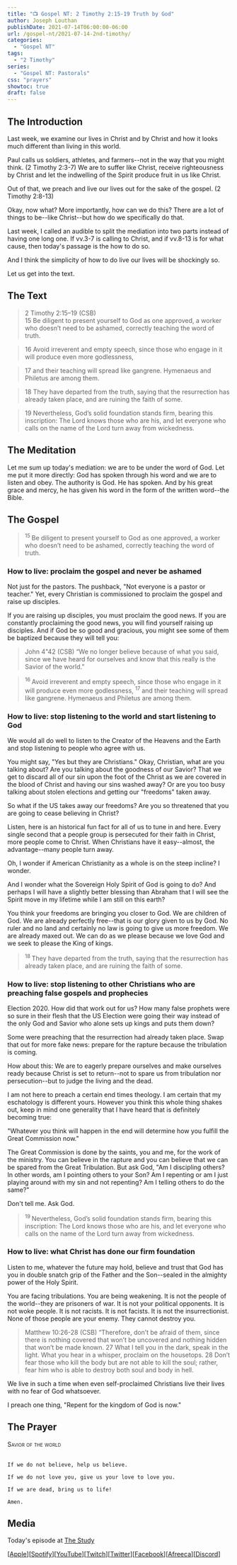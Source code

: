 ```yaml
---
title: "📺 Gospel NT: 2 Timothy 2:15-19 Truth by God"
author: Joseph Louthan
publishDate: 2021-07-14T06:00:00-06:00
url: /gospel-nt/2021-07-14-2nd-timothy/
categories:
  - "Gospel NT"
tags:
  - "2 Timothy"
series:
  - "Gospel NT: Pastorals"
css: "prayers"
showtoc: true
draft: false
---
```

## The Introduction

Last week, we examine our lives in Christ and by Christ and how it looks much different than living in this world.

Paul calls us soldiers, athletes, and farmers--not in the way that you might think. (2 Timothy 2:3-7) We are to suffer like Christ, receive righteousness by Christ and let the indwelling of the Spirit produce fruit in us like Christ.

Out of that, we preach and live our lives out for the sake of the gospel. (2 Timothy 2:8-13)

Okay, now what? More importantly, how can we do this? There are a lot of things to be--like Christ--but how do we specifically do that.

Last week, I called an audible to split the mediation into two parts instead of having one long one. If vv.3-7 is calling to Christ, and if vv.8-13 is for what cause, then today's passage is the how to do so.

And I think the simplicity of how to do live our lives will be shockingly so.

Let us get into the text.

## The Text

>2 Timothy 2:15–19 (CSB)  
> 15  Be diligent to present yourself to God as one approved, a worker who doesn’t need to be ashamed, correctly teaching the word of truth. 

> 16  Avoid irreverent and empty speech, since those who engage in it will produce even more godlessness, 

> 17  and their teaching will spread like gangrene. Hymenaeus and Philetus are among them. 

> 18  They have departed from the truth, saying that the resurrection has already taken place, and are ruining the faith of some. 

> 19  Nevertheless, God’s solid foundation stands firm, bearing this inscription: The Lord knows those who are his, and let everyone who calls on the name of the Lord turn away from wickedness.

## The Meditation

Let me sum up today's mediation: we are to be under the word of God. Let me put it more directly: God has spoken through his word and we are to listen and obey. The authority is God. He has spoken. And by his great grace and mercy, he has given his word in the form of the written word--the Bible.

## The Gospel

><sup> 15 </sup> Be diligent to present yourself to God as one approved, a worker who doesn’t need to be ashamed, correctly teaching the word of truth.

### How to live: proclaim the gospel and never be ashamed

Not just for the pastors. The pushback, "Not everyone is a pastor or teacher." Yet, every Christian is commissioned to proclaim the gospel and raise up disciples.

If you are raising up disciples, you must proclaim the good news. If you are constantly proclaiming the good news, you will find yourself raising up disciples. And if God be so good and gracious, you might see some of them be baptized because they will tell you:

>John 4"42 (CSB) “We no longer believe because of what you said, since we have heard for ourselves and know that this really is the Savior of the world.”

><sup> 16 </sup> Avoid irreverent and empty speech, since those who engage in it will produce even more godlessness, <sup> 17 </sup> and their teaching will spread like gangrene. Hymenaeus and Philetus are among them. 

### How to live: stop listening to the world and start listening to God

We would all do well to listen to the Creator of the Heavens and the Earth and stop listening to people who agree with us.

You might say, "Yes but they are Christians." Okay, Christian, what are you talking about? Are you talking about the goodness of our Savior? That we get to discard all of our sin upon the foot of the Christ as we are covered in the blood of Christ and having our sins washed away? Or are you too busy talking about stolen elections and getting our "freedoms" taken away.

So what if the US takes away our freedoms? Are you so threatened that you are going to cease believing in Christ?

Listen, here is an historical fun fact for all of us to tune in and here. Every single second that a people group is persecuted for their faith in Christ, more people come to Christ. When Christians have it easy--almost, the advantage--many people turn away.

Oh, I wonder if American Christianity as a whole is on the steep incline? I wonder.

And I wonder what the Sovereign Holy Spirit of God is going to do? And perhaps I will have a slightly better blessing than Abraham that I will see the Spirit move in my lifetime while I am still on this earth?

You think your freedoms are bringing you closer to God. We are children of God. We are already perfectly free--that is our glory given to us by God. No ruler and no land and certainly no law is going to give us more freedom. We are already maxed out. We can do as we please because we love God and we seek to please the King of kings.

><sup> 18 </sup> They have departed from the truth, saying that the resurrection has already taken place, and are ruining the faith of some.

### How to live: stop listening to other Christians who are preaching false gospels and prophecies

Election 2020. How did that work out for us? How many false prophets were so sure in their flesh that the US Election were going their way instead of the only God and Savior who alone sets up kings and puts them down?

Some were preaching that the resurrection had already taken place. Swap that out for more fake news: prepare for the rapture because the tribulation is coming.

How about this: We are to eagerly prepare ourselves and make ourselves ready because Christ is set to return--not to spare us from tribulation nor persecution--but to judge the living and the dead.

I am not here to preach a certain end times theology. I am certain that my eschatology is different yours. However you think this whole thing shakes out, keep in mind one generality that I have heard that is definitely becoming true:

"Whatever you think will happen in the end will determine how you fulfill the Great Commission now."

The Great Commission is done by the saints, you and me, for the work of the ministry. You can believe in the rapture and you can believe that we can be spared from the Great Tribulation. But ask God, "Am I discipling others? In other words, am I pointing others to your Son? Am I repenting or am I just playing around with my sin and not repenting? Am I telling others to do the same?"

Don't tell me. Ask God.

><sup> 19 </sup> Nevertheless, God’s solid foundation stands firm, bearing this inscription: The Lord knows those who are his, and let everyone who calls on the name of the Lord turn away from wickedness.

### How to live: what Christ has done our firm foundation

Listen to me, whatever the future may hold, believe and trust that God has you in double snatch grip of the Father and the Son--sealed in the almighty power of the Holy Spirit.

You are facing tribulations. You are being weakening. It is not the people of the world--they are prisoners of war. It is not your political opponents. It is not woke people. It is not racists. It is not facists. It is not the insurrectionist. None of those people are your enemy. They cannot destroy you.

>Matthew 10:26-28 (CSB) “Therefore, don’t be afraid of them, since there is nothing covered that won’t be uncovered and nothing hidden that won’t be made known. 27 What I tell you in the dark, speak in the light. What you hear in a whisper, proclaim on the housetops. 28 Don’t fear those who kill the body but are not able to kill the soul; rather, fear him who is able to destroy both soul and body in hell.

We live in such a time when even self-proclaimed Christians live their lives with no fear of God whatsoever.

I preach one thing, "Repent for the kingdom of God is now."

## The Prayer

<div style="font-variant: small-caps;">
Savior of the world
</div>
&nbsp;

```text
If we do not believe, help us believe.

If we do not love you, give us your love to love you.

If we are dead, bring us to life!

Amen.
```

## Media

Today's episode at [The Study](http://study.theologic.us/podcast/gospel-meditations-2-timothy-215-19-truth-by-god)

\[[Apple](https://podcasts.apple.com/us/podcast/the-study/id1557102127)\]\[[Spotify](https://open.spotify.com/show/0Xs5qsNvWePyRqcmtOTPkR)\]\[[YouTube](http://youtube.theologic.us)\]\[[Twitch](http://twitch.theologic.us)\]\[[Twitter](https://twitter.com/theologic_us)\]\[[Facebook](https://www.facebook.com/groups/462231051477464)\]\[[Afreeca](https://bj.afreecatv.com/theologicus)\]\[[Discord](http://discord.theologic.us)\]
